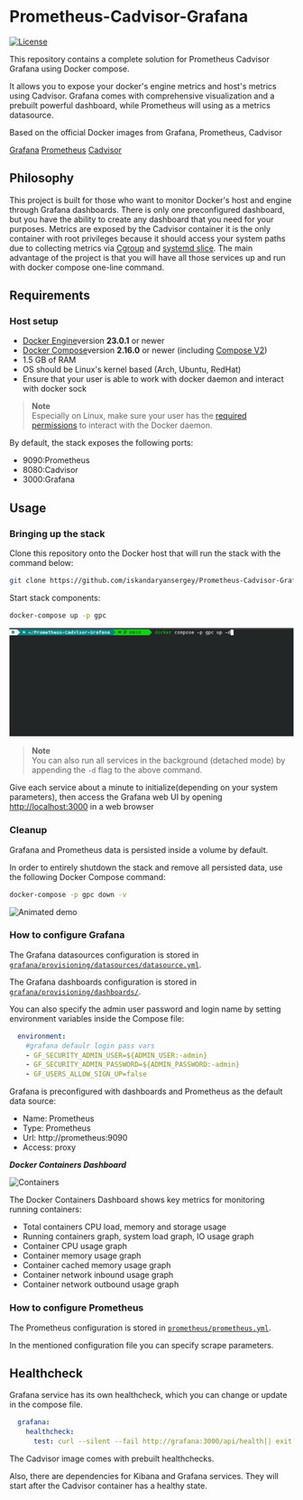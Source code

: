 # Prometheus-Cadvisor-Grafana

[![License](https://img.shields.io/github/license/iskandaryansergey/Prometheus-Cadvisor-Grafana)](LICENSE)

This repository contains a complete solution for Prometheus Cadvisor Grafana using Docker compose.

It allows you to expose your docker's engine metrics and host's metrics using Cadvisor. Grafana comes with comprehensive visualization and a prebuilt powerful dashboard, while Prometheus will using  as a metrics datasource.

Based on the official Docker images from Grafana, Prometheus, Cadvisor

[Grafana](https://github.com/grafana/grafana)
[Prometheus](https://github.com/prometheus/prometheus)
[Cadvisor](https://github.com/google/cadvisor)

## Philosophy

This project is built for those who want to monitor Docker's host and engine through Grafana dashboards. There is only one preconfigured dashboard, but you have the ability to create any dashboard that you need for your purposes. Metrics are exposed by the Cadvisor container it is the only container with root privileges because it should access your system paths due to collecting metrics via [Cgroup](https://man7.org/linux/man-pages/man7/cgroups.7.html) and [systemd slice](https://www.freedesktop.org/software/systemd/man/systemd.slice.html). The main advantage of the project is that you will have all those services up and run with docker compose one-line command.

## Requirements

### Host setup

* [Docker Engine](https://docs.docker.com/get-docker/)version **23.0.1** or newer
* [Docker Compose](https://docs.docker.com/compose/install/)version **2.16.0** or newer (including [Compose V2](https://docs.docker.com/compose/compose-v2/))
* 1.5 GB of RAM
* OS should be Linux's kernel based (Arch, Ubuntu, RedHat)
* Ensure that your user is able to work with docker daemon and interact with docker sock

> **Note**  
> Especially on Linux, make sure your user has the [required permissions](https://docs.docker.com/engine/install/linux-postinstall/) to interact with the Docker
> daemon. 

By default, the stack exposes the following ports:

* 9090:Prometheus
* 8080:Cadvisor
* 3000:Grafana

## Usage

### Bringing up the stack

Clone this repository onto the Docker host that will run the stack with the command below:

```sh
git clone https://github.com/iskandaryansergey/Prometheus-Cadvisor-Grafana.git
```

Start stack components:

```sh
docker-compose up -p gpc
```
![Animated demo](https://github.com/iskandaryansergey/Prometheus-Cadvisor-Grafana/blob/main/gif/up.gif)

> **Note**  
> You can also run all services in the background (detached mode) by appending the `-d` flag to the above command.

Give each service about a minute to initialize(depending on your system parameters), then access the Grafana web UI by opening <http://localhost:3000> in a web
browser

### Cleanup

Grafana and Prometheus data is persisted inside a volume by default.

In order to entirely shutdown the stack and remove all persisted data, use the following Docker Compose command:

```sh
docker-compose -p gpc down -v
```
![Animated demo](https://github.com/iskandaryansergey/Prometheus-Cadvisor-Grafanablob/main/gif/remove.gif)


### How to configure Grafana

The Grafana datasources configuration is stored in [`grafana/provisioning/datasources/datasource.yml`](https://github.com/iskandaryansergey/Prometheus-Cadvisor-Grafana/blob/main/grafana/provisioning/datasources/datasource.yml).

The Grafana dashboards configuration is stored in [`grafana/provisioning/dashboards/`](https://github.com/iskandaryansergey/Prometheus-Cadvisor-Grafana/blob/main/grafana/provisioning/dashboards/).

You can also specify the admin  user password and login name by setting environment variables inside the Compose file:
``` yml
  environment:
    #grafana defaulr login pass vars
    - GF_SECURITY_ADMIN_USER=${ADMIN_USER:-admin}
    - GF_SECURITY_ADMIN_PASSWORD=${ADMIN_PASSWORD:-admin}
    - GF_USERS_ALLOW_SIGN_UP=false
```

Grafana is preconfigured with dashboards and Prometheus as the default data source:

* Name: Prometheus
* Type: Prometheus
* Url: http://prometheus:9090
* Access: proxy

***Docker Containers Dashboard***

![Containers](image)

The Docker Containers Dashboard shows key metrics for monitoring running containers:

* Total containers CPU load, memory and storage usage
* Running containers graph, system load graph, IO usage graph
* Container CPU usage graph
* Container memory usage graph
* Container cached memory usage graph
* Container network inbound usage graph
* Container network outbound usage graph

### How to configure Prometheus

The Prometheus configuration is stored in [`prometheus/prometheus.yml`](https://github.com/iskandaryansergey/Prometheus-Cadvisor-Grafana/blob/main/prometheus/prometheus.yml).

In the mentioned configuration file you can specify scrape parameters.

## Healthcheck

Grafana  service has its own healthcheck, which you can change or update in the compose file. 

``` yml
  grafana:
    healthcheck:
      test: curl --silent --fail http://grafana:3000/api/health|| exit 1

```

The Cadvisor image comes with prebuilt healthchecks.

Also, there are dependencies for Kibana and Grafana services. They will start after the Cadvisor container has a healthy state. 
